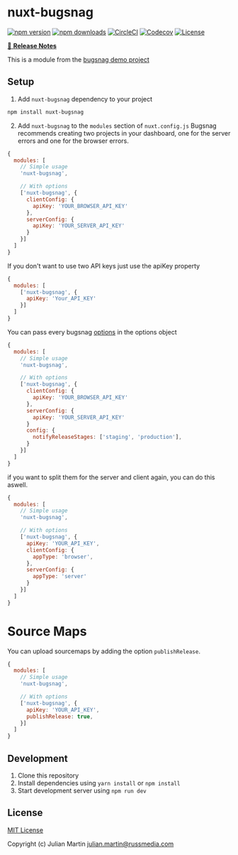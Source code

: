 # nuxt-bugsnag

[![npm version][npm-version-src]][npm-version-href]
[![npm downloads][npm-downloads-src]][npm-downloads-href]
[![CircleCI][circle-ci-src]][circle-ci-href]
[![Codecov][codecov-src]][codecov-href]
[![License][license-src]][license-href]

>

[📖 **Release Notes**](./CHANGELOG.md)

This is a module from the [bugsnag demo project](https://github.com/bugsnag/bugsnag-js/tree/master/examples/nuxtjs)

## Setup

1. Add `nuxt-bugsnag` dependency to your project

```bash
npm install nuxt-bugsnag
```

2. Add `nuxt-bugsnag` to the `modules` section of `nuxt.config.js`
Bugsnag recommends creating two projects in your dashboard, one for the server errors and one for the browser errors.

```js
{
  modules: [
    // Simple usage
    'nuxt-bugsnag',

    // With options
    ['nuxt-bugsnag', {
      clientConfig: {
        apiKey: 'YOUR_BROWSER_API_KEY'
      },
      serverConfig: {
        apiKey: 'YOUR_SERVER_API_KEY'
      }
    }]
  ]
}
```

If you don't want to use two API keys just use the apiKey property

```js
{
  modules: [
    ['nuxt-bugsnag', {
      apiKey: 'Your_API_KEY'
    }]
  ]
}
```

You can pass every bugsnag [options](https://docs.bugsnag.com/platforms/javascript/configuration-options/) in the options object


```js
{
  modules: [
    // Simple usage
    'nuxt-bugsnag',

    // With options
    ['nuxt-bugsnag', {
      clientConfig: {
        apiKey: 'YOUR_BROWSER_API_KEY'
      },
      serverConfig: {
        apiKey: 'YOUR_SERVER_API_KEY'
      }
      config: {
        notifyReleaseStages: ['staging', 'production'],
      }
    }]
  ]
}
```

if you want to split them for the server and client again, you can do this aswell.

```js
{
  modules: [
    // Simple usage
    'nuxt-bugsnag',

    // With options
    ['nuxt-bugsnag', {
      apiKey: 'YOUR_API_KEY',
      clientConfig: {
        appType: 'browser',
      },
      serverConfig: {
        appType: 'server'
      }
    }]
  ]
}
```


# Source Maps

You can upload sourcemaps by adding the option `publishRelease`.

```js
{
  modules: [
    // Simple usage
    'nuxt-bugsnag',

    // With options
    ['nuxt-bugsnag', {
      apiKey: 'YOUR_API_KEY',
      publishRelease: true,
    }]
  ]
}
```

## Development

1. Clone this repository
2. Install dependencies using `yarn install` or `npm install`
3. Start development server using `npm run dev`

## License

[MIT License](./LICENSE)

Copyright (c) Julian Martin <julian.martin@russmedia.com>

<!-- Badges -->
[npm-version-src]: https://img.shields.io/npm/v/nuxt-bugsnag/latest.svg?style=flat-square
[npm-version-href]: https://npmjs.com/package/nuxt-bugsnag

[npm-downloads-src]: https://img.shields.io/npm/dt/nuxt-bugsnag.svg?style=flat-square
[npm-downloads-href]: https://npmjs.com/package/nuxt-bugsnag

[circle-ci-src]: https://circleci.com/gh/JulianMar/nuxt-bugsnag/tree/master.svg?style=shield
[circle-ci-href]: https://circleci.com/gh/julianmar/nuxt-bugsnag

[codecov-src]: https://img.shields.io/codecov/c/github/julianmar/nuxt-bugsnag.svg?style=flat-square
[codecov-href]: https://codecov.io/gh/julianmar/nuxt-bugsnag

[license-src]: https://img.shields.io/npm/l/nuxt-bugsnag.svg?style=flat-square
[license-href]: https://npmjs.com/package/nuxt-bugsnag
